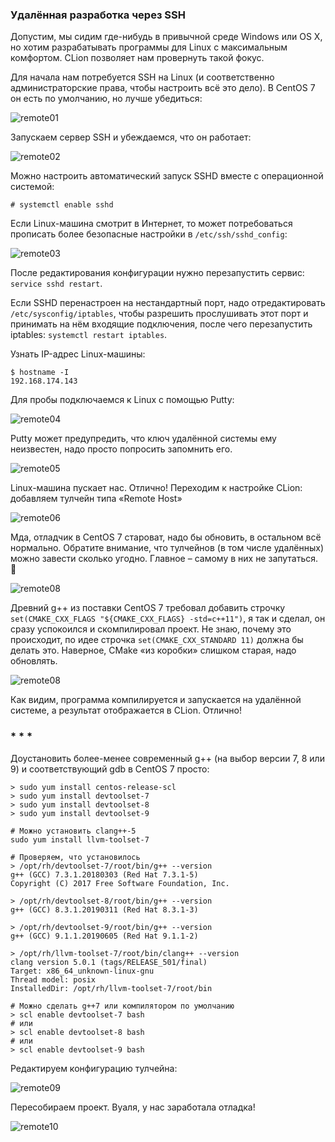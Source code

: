 ### Удалённая разработка через SSH

Допустим, мы сидим где-нибудь в привычной среде Windows или OS X, но хотим разрабатывать программы для Linux с максимальным комфортом. CLion позволяет нам провернуть такой фокус.

Для начала нам потребуется SSH на Linux (и соответственно администраторские права, чтобы настроить всё это дело). В CentOS 7 он есть по умолчанию, но лучше убедиться:

![remote01](img/remote01.png)

Запускаем сервер SSH и убеждаемся, что он работает:

![remote02](img/remote02.png)

Можно настроить автоматический запуск SSHD вместе с операционной системой:

```
# systemctl enable sshd
```

Если Linux-машина смотрит в Интернет, то может потребоваться прописать более безопасные настройки в `/etc/ssh/sshd_config`:

![remote03](img/remote03.png)

После редактирования конфигурации нужно перезапустить сервис: `service sshd restart`.

Если SSHD перенастроен на нестандартный порт, надо отредактировать `/etc/sysconfig/iptables`, чтобы разрешить прослушивать этот порт и принимать на нём входящие подключения, после чего перезапустить iptables: `systemctl restart iptables`.

Узнать IP-адрес Linux-машины:

```
$ hostname -I
192.168.174.143
```

Для пробы подключаемся к Linux с помощью Putty:

![remote04](img/remote04.png)

Putty может предупредить, что ключ удалённой системы ему неизвестен, надо просто попросить запомнить его.

![remote05](img/remote05.png)

Linux-машина пускает нас. Отлично! Переходим к настройке CLion: добавляем тулчейн типа «Remote Host»

![remote06](img/remote06.png)

Мда, отладчик в CentOS 7 староват, надо бы обновить, в остальном всё нормально. Обратите внимание, что тулчейнов (в том числе удалённых) можно завести сколько угодно. Главное – самому в них не запутаться. 🙂

![remote08](img/remote08.png)

Древний g++ из поставки CentOS 7 требовал добавить строчку `set(CMAKE_CXX_FLAGS "${CMAKE_CXX_FLAGS} -std=c++11")`, я так и сделал, он сразу успокоился и скомпилировал проект. Не знаю, почему это происходит, по идее строчка `set(CMAKE_CXX_STANDARD 11)` должна бы делать это. Наверное, CMake «из коробки» слишком старая, надо обновлять.

![remote08](img/remote08.png)

Как видим, программа компилируется и запускается на удалённой системе, а результат отображается в CLion. Отлично!

### * * *

Доустановить более-менее современный g++ (на выбор версии 7, 8 или 9) и соответствующий gdb в CentOS 7 просто:

```
> sudo yum install centos-release-scl
> sudo yum install devtoolset-7
> sudo yum install devtoolset-8
> sudo yum install devtoolset-9
 
# Можно установить clang++-5
sudo yum install llvm-toolset-7
 
# Проверяем, что установилось
> /opt/rh/devtoolset-7/root/bin/g++ --version
g++ (GCC) 7.3.1.20180303 (Red Hat 7.3.1-5)
Copyright (C) 2017 Free Software Foundation, Inc.
 
> /opt/rh/devtoolset-8/root/bin/g++ --version
g++ (GCC) 8.3.1.20190311 (Red Hat 8.3.1-3)
 
> /opt/rh/devtoolset-9/root/bin/g++ --version
g++ (GCC) 9.1.1.20190605 (Red Hat 9.1.1-2)
 
> /opt/rh/llvm-toolset-7/root/bin/clang++ --version
clang version 5.0.1 (tags/RELEASE_501/final)
Target: x86_64_unknown-linux-gnu
Thread model: posix
InstalledDir: /opt/rh/llvm-toolset-7/root/bin
 
# Можно сделать g++7 или компилятором по умолчанию
> scl enable devtoolset-7 bash
# или
> scl enable devtoolset-8 bash
# или
> scl enable devtoolset-9 bash
```

Редактируем конфигурацию тулчейна:

![remote09](img/remote09.png)

Пересобираем проект. Вуаля, у нас заработала отладка!

![remote10](img/remote10.png)
